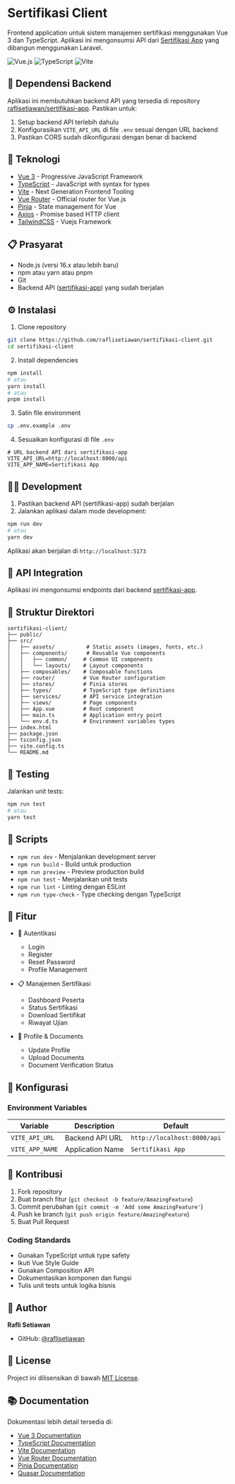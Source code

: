 # Sertifikasi Client

Frontend application untuk sistem manajemen sertifikasi menggunakan Vue 3 dan TypeScript. Aplikasi ini mengonsumsi API dari [Sertifikasi App](https://github.com/raflisetiawan/sertifikasi-app) yang dibangun menggunakan Laravel.

![Vue.js](https://img.shields.io/badge/Vue.js-4FC08D?style=for-the-badge&logo=vue.js&logoColor=white)
![TypeScript](https://img.shields.io/badge/TypeScript-3178C6?style=for-the-badge&logo=typescript&logoColor=white)
![Vite](https://img.shields.io/badge/Vite-646CFF?style=for-the-badge&logo=vite&logoColor=white)

## 🔗 Dependensi Backend

Aplikasi ini membutuhkan backend API yang tersedia di repository [raflisetiawan/sertifikasi-app](https://github.com/raflisetiawan/sertifikasi-app). Pastikan untuk:

1. Setup backend API terlebih dahulu
2. Konfigurasikan `VITE_API_URL` di file `.env` sesuai dengan URL backend
3. Pastikan CORS sudah dikonfigurasi dengan benar di backend

## 🚀 Teknologi

- [Vue 3](https://vuejs.org/) - Progressive JavaScript Framework
- [TypeScript](https://www.typescriptlang.org/) - JavaScript with syntax for types
- [Vite](https://vitejs.dev/) - Next Generation Frontend Tooling
- [Vue Router](https://router.vuejs.org/) - Official router for Vue.js
- [Pinia](https://pinia.vuejs.org/) - State management for Vue
- [Axios](https://axios-http.com/) - Promise based HTTP client
- [TailwindCSS](https://quasar.dev/) - Vuejs Framework

## 📋 Prasyarat

- Node.js (versi 16.x atau lebih baru)
- npm atau yarn atau pnpm
- Git
- Backend API ([sertifikasi-app](https://github.com/raflisetiawan/sertifikasi-app)) yang sudah berjalan

## ⚙️ Instalasi

1. Clone repository

```bash
git clone https://github.com/raflisetiawan/sertifikasi-client.git
cd sertifikasi-client
```

2. Install dependencies

```bash
npm install
# atau
yarn install
# atau
pnpm install
```

3. Salin file environment

```bash
cp .env.example .env
```

4. Sesuaikan konfigurasi di file `.env`

```env
# URL backend API dari sertifikasi-app
VITE_API_URL=http://localhost:8000/api
VITE_APP_NAME=Sertifikasi App
```

## 🏃‍♂️ Development

1. Pastikan backend API (sertifikasi-app) sudah berjalan
2. Jalankan aplikasi dalam mode development:

```bash
npm run dev
# atau
yarn dev
```

Aplikasi akan berjalan di `http://localhost:5173`

## 📡 API Integration

Aplikasi ini mengonsumsi endpoints dari backend [sertifikasi-app](https://github.com/raflisetiawan/sertifikasi-app).

## 📁 Struktur Direktori

```
sertifikasi-client/
├── public/
├── src/
│   ├── assets/          # Static assets (images, fonts, etc.)
│   ├── components/      # Reusable Vue components
│   │   ├── common/     # Common UI components
│   │   └── layouts/    # Layout components
│   ├── composables/    # Composable functions
│   ├── router/         # Vue Router configuration
│   ├── stores/         # Pinia stores
│   ├── types/          # TypeScript type definitions
│   ├── services/       # API service integration
│   ├── views/          # Page components
│   ├── App.vue         # Root component
│   ├── main.ts         # Application entry point
│   └── env.d.ts        # Environment variables types
├── index.html
├── package.json
├── tsconfig.json
├── vite.config.ts
└── README.md
```

## 🧪 Testing

Jalankan unit tests:

```bash
npm run test
# atau
yarn test
```

## 📝 Scripts

- `npm run dev` - Menjalankan development server
- `npm run build` - Build untuk production
- `npm run preview` - Preview production build
- `npm run test` - Menjalankan unit tests
- `npm run lint` - Linting dengan ESLint
- `npm run type-check` - Type checking dengan TypeScript

## 🌟 Fitur

- 🔐 Autentikasi

  - Login
  - Register
  - Reset Password
  - Profile Management

- 📋 Manajemen Sertifikasi

  - Dashboard Peserta
  - Status Sertifikasi
  - Download Sertifikat
  - Riwayat Ujian

- 💼 Profile & Documents
  - Update Profile
  - Upload Documents
  - Document Verification Status

## 🔧 Konfigurasi

### Environment Variables

| Variable        | Description      | Default                     |
| --------------- | ---------------- | --------------------------- |
| `VITE_API_URL`  | Backend API URL  | `http://localhost:8000/api` |
| `VITE_APP_NAME` | Application Name | `Sertifikasi App`           |

## 👥 Kontribusi

1. Fork repository
2. Buat branch fitur (`git checkout -b feature/AmazingFeature`)
3. Commit perubahan (`git commit -m 'Add some AmazingFeature'`)
4. Push ke branch (`git push origin feature/AmazingFeature`)
5. Buat Pull Request

### Coding Standards

- Gunakan TypeScript untuk type safety
- Ikuti Vue Style Guide
- Gunakan Composition API
- Dokumentasikan komponen dan fungsi
- Tulis unit tests untuk logika bisnis

## 👤 Author

**Rafli Setiawan**

- GitHub: [@raflisetiawan](https://github.com/raflisetiawan)

## 📄 License

Project ini dilisensikan di bawah [MIT License](LICENSE).

## 📚 Documentation

Dokumentasi lebih detail tersedia di:

- [Vue 3 Documentation](https://vuejs.org/)
- [TypeScript Documentation](https://www.typescriptlang.org/docs/)
- [Vite Documentation](https://vitejs.dev/guide/)
- [Vue Router Documentation](https://router.vuejs.org/)
- [Pinia Documentation](https://pinia.vuejs.org/)
- [Quasar Documentation](https://quasar.dev)
